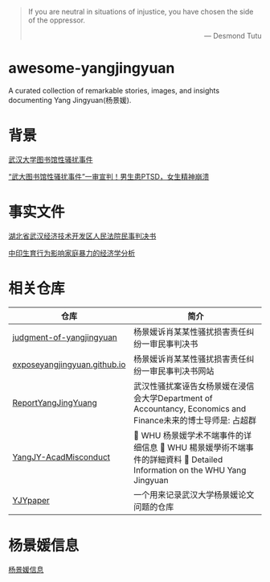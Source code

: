 > If you are neutral in situations of injustice, you have chosen the side of the oppressor.
>
> <p align="right">— Desmond Tutu</p>

# awesome-yangjingyuan
A curated collection of remarkable stories, images, and insights documenting Yang Jingyuan(杨景媛).

# 背景
[武汉大学图书馆性骚扰事件](https://zh.wikipedia.org/wiki/%E6%AD%A6%E6%B1%89%E5%A4%A7%E5%AD%A6%E5%9B%BE%E4%B9%A6%E9%A6%86%E6%80%A7%E9%AA%9A%E6%89%B0%E4%BA%8B%E4%BB%B6)

[“武大图书馆性骚扰事件”一审宣判！男生患PTSD，女生精神崩溃](https://finance.sina.cn/2025-07-26/detail-infhuzhs1977316.d.html?vt=4&cid=76729&node_id=76729)

# 事实文件
[湖北省武汉经济技术开发区人民法院民事判决书](https://github.com/ExposeYangJingyuan/judgment-of-yangjingyuan)

[中印生育行为影响家庭暴力的经济学分析](https://github.com/zouzhekang/YJYpaper/blob/main/paper/YJYpaper.pdf)



# 相关仓库
|仓库| 简介|
|---|---|
|[judgment-of-yangjingyuan](https://github.com/ExposeYangJingyuan/judgment-of-yangjingyuan)|杨景媛诉肖某某性骚扰损害责任纠纷一审民事判决书|
|[exposeyangjingyuan.github.io](https://github.com/ExposeYangJingyuan/exposeyangjingyuan.github.io) | 杨景媛诉肖某某性骚扰损害责任纠纷一审民事判决书网站 |
|[ReportYangJingYuang](https://github.com/TheChainFistofMan/ReportYangJingYuang) | 武汉性骚扰案诬告女杨景媛在浸信会大学Department of Accountancy, Economics and Finance未来的博士导师是: 占超群 |
|[YangJY-AcadMisconduct](https://github.com/Estrella-Explore/YangJY-AcadMisconduct) | 🚀 WHU 杨景媛学术不端事件的详细信息 🚀 WHU 楊景媛學術不端事件的詳細資料 🚀 Detailed Information on the WHU Yang Jingyuan |
|[YJYpaper](https://github.com/zouzhekang/YJYpaper) | 一个用来记录武汉大学杨景媛论文问题的仓库 |

# 杨景媛信息
[杨景媛信息](https://github.com/zouzhekang/YJYpaper/issues/14#issuecomment-3138903812)




